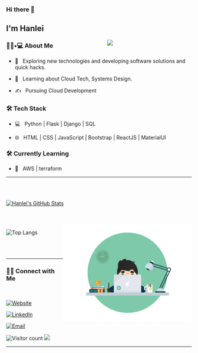 ### Hi there 👋<h2> I'm Hanlei</h2>

<img align='right' src="https://media.giphy.com/media/M9gbBd9nbDrOTu1Mqx/giphy.gif" width="230">

<h3> 👨🏻•💻 About Me </h3>



- 🤔 &nbsp; Exploring new technologies and developing software solutions and quick hacks.

- 🌱 &nbsp; Learning about Cloud Tech, Systems Design.

- ✍️ &nbsp; Pursuing Cloud Development



<h3>🛠 Tech Stack</h3>



- 💻 &nbsp; Python | Flask | Django | SQL

- 🌐 &nbsp; HTML | CSS | JavaScript | Bootstrap | ReactJS | MaterialUI

<!--

- 🛢 &nbsp; mariaDb | Postgresql | SQLite

- 🔧 &nbsp; Git | Continous Intergration | Continous Deployment | IBM Cloud

- 🖥 &nbsp; Ableton | Protools | Photoshop

-->



<h3>🛠 Currently Learning</h3>

- 🔧 &nbsp; AWS | terraform

<hr>



<br/><br/>

[![Hanlei's GitHub Stats](https://github-readme-stats.vercel.app/api?username=roomforyeesus&show_icons=true)](https://github.com/roomforyeesus)

<br/>

<br/>

<img src="https://github.com/nirala69/nirala69/blob/master/70804f7e25b11f29db904f2fa7b4cd9d.gif" width="350" align='right'>

![Top Langs](https://github-readme-stats.vercel.app/api/top-langs/?username=roomforyeesus&show_icons=true)

<br><br>



<hr>



<h3> 🤝🏻 Connect with Me </h3>

<br>



<p align="center">

<a href="https://website.com"><img alt="Website" src="https://img.shields.io/badge/website-black?style=flat-square&logo=google-chrome"></a>

<a href="https://www.linkedin.com/in/hantothelei/"><img alt="LinkedIn" src="https://img.shields.io/badge/LinkedIn-You_Can-blue?style=flat-square&logo=linkedin"></a>

<a href="mailto:hanleiliangg@gmail.com"><img alt="Email" src="https://img.shields.io/badge/Email-Click_Me-blue?style=flat-square&logo=gmail"></a>

</p>



![Visitor count](https://visitor-badge.laobi.icu/badge?page_id=roomforyeesus.roomforyeesus)   <img src="https://media.giphy.com/media/dxn6fRlTIShoeBr69N/giphy.gif" width="30">





<hr>


